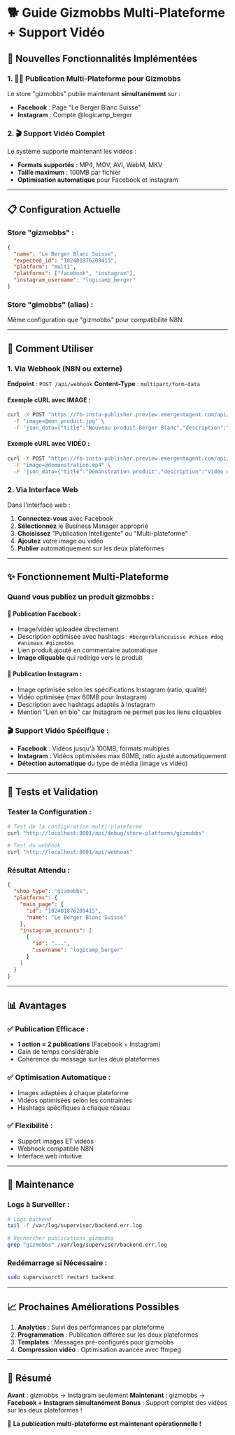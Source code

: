 # 🐕 Guide Gizmobbs Multi-Plateforme + Support Vidéo

## 🎉 Nouvelles Fonctionnalités Implémentées

### 1. 📘📸 Publication Multi-Plateforme pour Gizmobbs

Le store "gizmobbs" publie maintenant **simultanément** sur :
- **Facebook** : Page "Le Berger Blanc Suisse" 
- **Instagram** : Compte @logicamp_berger

### 2. 🎬 Support Vidéo Complet

Le système supporte maintenant les vidéos :
- **Formats supportés** : MP4, MOV, AVI, WebM, MKV
- **Taille maximum** : 100MB par fichier
- **Optimisation automatique** pour Facebook et Instagram

---

## 📋 Configuration Actuelle

### Store "gizmobbs" :
```json
{
  "name": "Le Berger Blanc Suisse",
  "expected_id": "102401876209415",
  "platform": "multi",
  "platforms": ["facebook", "instagram"],
  "instagram_username": "logicamp_berger"
}
```

### Store "gimobbs" (alias) :
Même configuration que "gizmobbs" pour compatibilité N8N.

---

## 🚀 Comment Utiliser

### 1. Via Webhook (N8N ou externe)

**Endpoint** : `POST /api/webhook`
**Content-Type** : `multipart/form-data`

#### Exemple cURL avec IMAGE :
```bash
curl -X POST "https://fb-insta-publisher.preview.emergentagent.com/api/webhook" \
  -F "image=@mon_produit.jpg" \
  -F 'json_data={"title":"Nouveau produit Berger Blanc","description":"Découvrez notre nouvelle gamme","url":"https://gizmobbs.com/produit","store":"gizmobbs"}'
```

#### Exemple cURL avec VIDÉO :
```bash
curl -X POST "https://fb-insta-publisher.preview.emergentagent.com/api/webhook" \
  -F "image=@demonstration.mp4" \
  -F 'json_data={"title":"Démonstration produit","description":"Vidéo de présentation","url":"https://gizmobbs.com/demo","store":"gizmobbs"}'
```

### 2. Via Interface Web

Dans l'interface web :
1. **Connectez-vous** avec Facebook
2. **Sélectionnez** le Business Manager approprié
3. **Choisissez** "Publication Intelligente" ou "Multi-plateforme"
4. **Ajoutez** votre image ou vidéo
5. **Publier** automatiquement sur les deux plateformes

---

## ✨ Fonctionnement Multi-Plateforme

### Quand vous publiez un produit gizmobbs :

#### 📘 **Publication Facebook** :
- Image/vidéo uploadée directement
- Description optimisée avec hashtags : `#bergerblancsuisse #chien #dog #animaux #gizmobbs`
- Lien produit ajouté en commentaire automatique
- **Image cliquable** qui redirige vers le produit

#### 📸 **Publication Instagram** :
- Image optimisée selon les spécifications Instagram (ratio, qualité)
- Vidéo optimisée (max 60MB pour Instagram)
- Description avec hashtags adaptés à Instagram
- Mention "Lien en bio" car Instagram ne permet pas les liens cliquables

### 🎬 **Support Vidéo Spécifique** :
- **Facebook** : Vidéos jusqu'à 100MB, formats multiples
- **Instagram** : Vidéos optimisées max 60MB, ratio ajusté automatiquement
- **Détection automatique** du type de média (image vs vidéo)

---

## 🧪 Tests et Validation

### Tester la Configuration :
```bash
# Test de la configuration multi-plateforme
curl "http://localhost:8001/api/debug/store-platforms/gizmobbs"

# Test du webhook
curl "http://localhost:8001/api/webhook"
```

### Résultat Attendu :
```json
{
  "shop_type": "gizmobbs",
  "platforms": {
    "main_page": {
      "id": "102401876209415",
      "name": "Le Berger Blanc Suisse"
    },
    "instagram_accounts": [
      {
        "id": "...",
        "username": "logicamp_berger"
      }
    ]
  }
}
```

---

## 📊 Avantages

### ✅ **Publication Efficace** :
- **1 action = 2 publications** (Facebook + Instagram)
- Gain de temps considérable
- Cohérence du message sur les deux plateformes

### ✅ **Optimisation Automatique** :
- Images adaptées à chaque plateforme
- Vidéos optimisées selon les contraintes
- Hashtags spécifiques à chaque réseau

### ✅ **Flexibilité** :
- Support images ET vidéos
- Webhook compatible N8N
- Interface web intuitive

---

## 🔧 Maintenance

### Logs à Surveiller :
```bash
# Logs backend
tail -f /var/log/supervisor/backend.err.log

# Rechercher publications gizmobbs
grep "gizmobbs" /var/log/supervisor/backend.err.log
```

### Redémarrage si Nécessaire :
```bash
sudo supervisorctl restart backend
```

---

## 📈 Prochaines Améliorations Possibles

1. **Analytics** : Suivi des performances par plateforme
2. **Programmation** : Publication différée sur les deux plateformes
3. **Templates** : Messages pré-configurés pour gizmobbs
4. **Compression vidéo** : Optimisation avancée avec ffmpeg

---

## 🎯 Résumé

**Avant** : gizmobbs → Instagram seulement
**Maintenant** : gizmobbs → **Facebook + Instagram simultanément**
**Bonus** : Support complet des vidéos sur les deux plateformes !

🎉 **La publication multi-plateforme est maintenant opérationnelle !**